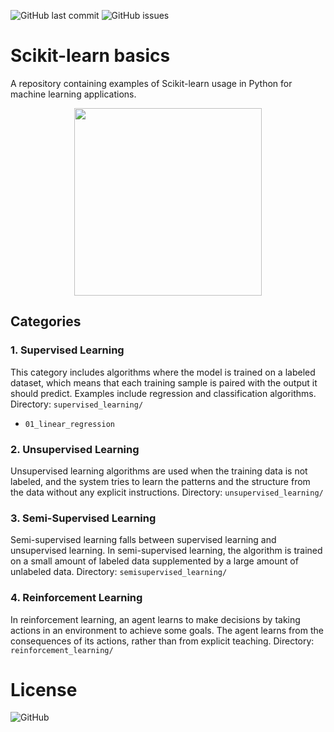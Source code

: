 ![GitHub last commit](https://img.shields.io/github/last-commit/jlopezestrada/sklearn-basics)
![GitHub issues](https://img.shields.io/github/issues/jlopezestrada/sklearn-basics)

# Scikit-learn basics
A repository containing examples of Scikit-learn usage in Python for machine learning applications.

<p align="center"><img src="https://upload.wikimedia.org/wikipedia/commons/thumb/0/05/Scikit_learn_logo_small.svg/2560px-Scikit_learn_logo_small.svg.png" width="300px"></p>

## Categories

### 1. Supervised Learning
This category includes algorithms where the model is trained on a labeled dataset, which means that each training sample is paired with the output it should predict. Examples include regression and classification algorithms. Directory: `supervised_learning/`
- `01_linear_regression`

### 2. Unsupervised Learning
Unsupervised learning algorithms are used when the training data is not labeled, and the system tries to learn the patterns and the structure from the data without any explicit instructions. Directory: `unsupervised_learning/`

### 3. Semi-Supervised Learning
Semi-supervised learning falls between supervised learning and unsupervised learning. In semi-supervised learning, the algorithm is trained on a small amount of labeled data supplemented by a large amount of unlabeled data. Directory: `semisupervised_learning/`

### 4. Reinforcement Learning
In reinforcement learning, an agent learns to make decisions by taking actions in an environment to achieve some goals. The agent learns from the consequences of its actions, rather than from explicit teaching. Directory: `reinforcement_learning/`

# License
![GitHub](https://img.shields.io/github/license/jlopezestrada/sklearn-basics)
